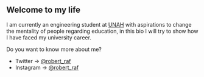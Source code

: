 ## Welcome to my life 

I am currently an engineering student at [UNAH](https://www.unah.edu.hn/) with aspirations to change the mentality of people regarding education, in this bio I will try to show how I have faced my university career.

Do you want to know more about me?
* Twitter -> [@robert_raf](https://twitter.com/robert_raf)
* Instagram -> [@robert_raf](https://www.instagram.com/robert_raf)
